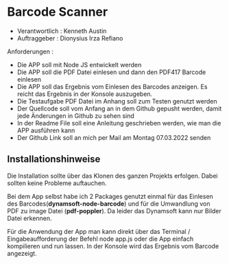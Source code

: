 # Barcode Scanner

* Verantwortlich : Kenneth Austin
* Auftraggeber : Dionysius Irza Refiano

Anforderungen : 
- Die APP soll mit Node JS entwickelt werden
- Die APP soll die PDF Datei einlesen und dann den PDF417 Barcode einlesen
- Die APP soll das Ergebnis vom Einlesen des Barcodes anzeigen. Es reicht das Ergebnis in der Konsole auszugeben.
- Die Testaufgabe PDF Datei im Anhang soll zum Testen genutzt werden
- Der Quellcode soll vom Anfang an in dem Github gepusht werden, damit jede Änderungen in Github zu sehen sind
- In der Readme File soll eine Anleitung geschrieben werden, wie man die APP ausführen kann
- Der Github Link soll an mich per Mail am Montag 07.03.2022 senden

## Installationshinweise

Die Installation sollte über das Klonen des ganzen Projekts erfolgen.
Dabei sollten keine Probleme auftauchen.

Bei dem App selbst habe ich 2 Packages genutzt einmal für das Einlesen des Barcodes(**dynamsoft-node-barcode**) und für die Umwandlung von PDF zu image Datei (**pdf-poppler**). Da leider das Dynamsoft kann nur Bilder Datei erkennen.

Für die Anwendung der App man kann direkt über das Terminal / Eingabeaufforderung der Befehl node app.js oder die App einfach kompilieren und run lassen. In der Konsole wird das Ergebnis vom Barcode angezeigt.

